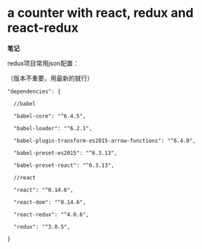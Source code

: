 # a counter with react, redux and react-redux

<strong>笔记</strong>

redux项目常用json配置：

（版本不重要，用最新的就行）

    "dependencies": {

      //babel
      
      "babel-core": "^6.4.5",

      "babel-loader": "^6.2.1",

      "babel-plugin-transform-es2015-arrow-functions": "^6.4.0",

      "babel-preset-es2015": "^6.3.13",

      "babel-preset-react": "^6.3.13",

      //react
      
      "react": "^0.14.6",

      "react-dom": "^0.14.6",

      "react-redux": "^4.0.6",

      "redux": "^3.0.5",

    }

